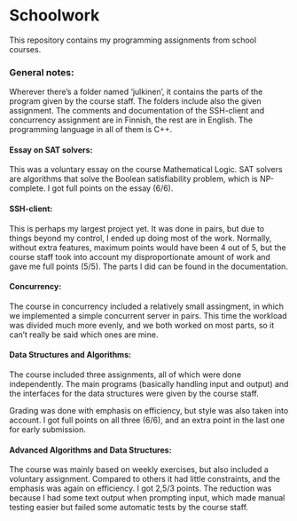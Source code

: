# Schoolwork
This repository contains my programming assignments from school courses.

### General notes:
Wherever there’s a folder named ‘julkinen’, it contains the parts of the program given by the course staff. The folders include also the given assignment. The comments and documentation of the SSH-client and concurrency assignment are in Finnish, the rest are in English. The programming language in all of them is C++.

#### Essay on SAT solvers:
This was a voluntary essay on the course Mathematical Logic. SAT solvers are algorithms that solve the Boolean satisfiability problem, which is NP-complete. I got full points on the essay (6/6).

#### SSH-client:
This is perhaps my largest project yet. It was done in pairs, but due to things beyond my control, I ended up doing most of the work. Normally, without extra features, maximum points would have been 4 out of 5, but the course staff took into account my disproportionate amount of work and gave me full points (5/5). The parts I did can be found in the documentation.

#### Concurrency:
The course in concurrency included a relatively small assingment, in which we implemented a simple concurrent server in pairs. This time the workload was divided much more evenly, and we both worked on most parts, so it can’t really be said which ones are mine.

#### Data Structures and Algorithms:
The course included three assignments, all of which were done independently. The main programs (basically handling input and output) and the interfaces for the data structures were given by the course staff. 

Grading was done with emphasis on efficiency, but style was also taken into account. I got full points on all three (6/6), and an extra point in the last one for early submission.

#### Advanced Algorithms and Data Structures:
The course was mainly based on weekly exercises, but also included a voluntary assignment. Compared to others it had little constraints, and the emphasis was again on efficiency. I got 2,5/3 points. The reduction was because I had some text output when prompting input, which made manual testing easier but failed some automatic tests by the course staff.
